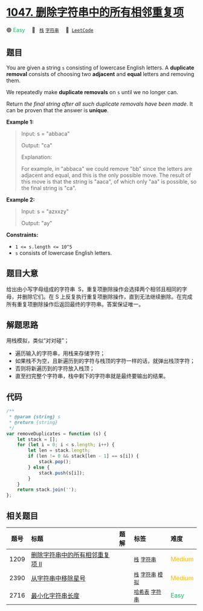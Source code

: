 # [1047. 删除字符串中的所有相邻重复项](https://leetcode.com/problems/remove-all-adjacent-duplicates-in-string)

🟢 <font color=#15bd66>Easy</font>&emsp; 🔖&ensp; [`栈`](/tag/stack.md) [`字符串`](/tag/string.md)&emsp; 🔗&ensp;[`LeetCode`](https://leetcode.com/problems/remove-all-adjacent-duplicates-in-string)

## 题目

You are given a string `s` consisting of lowercase English letters. A
**duplicate removal** consists of choosing two **adjacent** and **equal**
letters and removing them.

We repeatedly make **duplicate removals** on `s` until we no longer can.

Return _the final string after all such duplicate removals have been made_. It
can be proven that the answer is **unique**.

**Example 1:**

> Input: s = "abbaca"
>
> Output: "ca"
>
> Explanation:
>
> For example, in "abbaca" we could remove "bb" since the letters are adjacent and equal, and this is the only possible move. The result of this move is that the string is "aaca", of which only "aa" is possible, so the final string is "ca".

**Example 2:**

> Input: s = "azxxzy"
>
> Output: "ay"

**Constraints:**

- `1 <= s.length <= 10^5`
- `s` consists of lowercase English letters.

## 题目大意

给出由小写字母组成的字符串  S，重复项删除操作会选择两个相邻且相同的字母，并删除它们。在 S 上反复执行重复项删除操作，直到无法继续删除。在完成所有重复项删除操作后返回最终的字符串。答案保证唯一。

## 解题思路

用栈模拟，类似“对对碰”；

- 遍历输入的字符串，用栈来存储字符；
- 如果栈不为空，且新遍历到的字符与栈顶的字符一样的话，就弹出栈顶字符；
- 否则将新遍历到的字符放入栈顶；
- 直至扫完整个字符串，栈中剩下的字符串就是最终要输出的结果。

## 代码

```javascript
/**
 * @param {string} s
 * @return {string}
 */
var removeDuplicates = function (s) {
	let stack = [];
	for (let i = 0; i < s.length; i++) {
		let len = stack.length;
		if (len != 0 && stack[len - 1] == s[i]) {
			stack.pop();
		} else {
			stack.push(s[i]);
		}
	}
	return stack.join('');
};
```

## 相关题目

<!-- prettier-ignore -->
| 题号 | 标题 | 题解 | 标签 | 难度 |
| :------: | :------ | :------: | :------ | :------ |
| 1209 | [删除字符串中的所有相邻重复项 II](https://leetcode.com/problems/remove-all-adjacent-duplicates-in-string-ii) |  |  [`栈`](/tag/stack.md) [`字符串`](/tag/string.md) | <font color=#ffb800>Medium</font> |
| 2390 | [从字符串中移除星号](https://leetcode.com/problems/removing-stars-from-a-string) |  |  [`栈`](/tag/stack.md) [`字符串`](/tag/string.md) [`模拟`](/tag/simulation.md) | <font color=#ffb800>Medium</font> |
| 2716 | [最小化字符串长度](https://leetcode.com/problems/minimize-string-length) |  |  [`哈希表`](/tag/hash-table.md) [`字符串`](/tag/string.md) | <font color=#15bd66>Easy</font> |